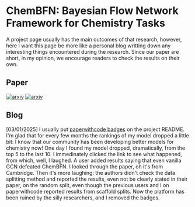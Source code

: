 # ChemBFN: Bayesian Flow Network Framework for Chemistry Tasks

A project page usually has the main outcomes of that research, however, here I want this page be more like a personal blog writting down any interesting things encountered during the research. Since our paper are short, in my opinion, we encourage readers to check the results on their own.

## Paper

[![arxiv](https://img.shields.io/badge/arXiv-2407.20294-red)](https://arxiv.org/abs/2407.20294)
[![arxiv](https://img.shields.io/badge/arXiv-2412.11439-red)](https://arxiv.org/abs/2412.11439)

## Blog

[03/01/2025] I usually put [paperwithcode badges](https://paperswithcode.com/paper/a-bayesian-flow-network-framework-for) on the project README. I'm glad that for every few months the rankings of my model dropped a little bit: I know that our community has been developing better models for chemistry now! One day I found my model dropped, dramatically, from the top 5 to the last 10. I immedinately clicked the link to see what happened, from which, well, I laughed. A user added results saying that even vanilla GCN defeated ChemBFN. I looked through the paper, oh it's from Cambridge. Then it's more laughing: the authors didn't check the data splitting method and reported the results, even not be clearly stated in their paper, on the random split, even though the previous users and I on paperwithcode reported results from scaffold splits. Now the platform has been ruined by the silly researchers, and I removed the badges.
